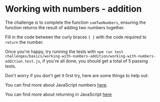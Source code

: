 # Working with numbers - addition

The challenge is to complete the function `sumTwoNumbers`, ensuring the function returns the result of adding two numbers together.

Fill in the code between the curly braces `{ }` with the code required to `return` the number.

Once you're happy, try running the tests with `npm run test challenges/basics/working-with-numbers-addition/working-with-numbers-addition.test.js`, if you're all done, you should get a total of 5 passing tests.

Don't worry if you don't get it first try, here are some things to help out:

You can find more about JavaScript numbers [here](https://developer.mozilla.org/en-US/docs/Web/JavaScript/Reference/Global_Objects/Number).

You can find more about returning in JavaScript [here](https://developer.mozilla.org/en-US/docs/Web/JavaScript/Reference/Statements/return)